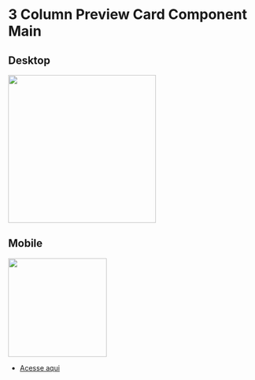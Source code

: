 # 3 Column Preview Card Component Main

## Desktop

<img src='https://cdn.discordapp.com/attachments/920032936823238658/938565788204404826/unknown.png' width='300px'>

## Mobile

<img src='https://cdn.discordapp.com/attachments/920032936823238658/938566309749334046/unknown.png' width='200px'>

- [Acesse aqui](https://eduardohoths.github.io/front-end-mentor/3-column-preview-card-component-main/)